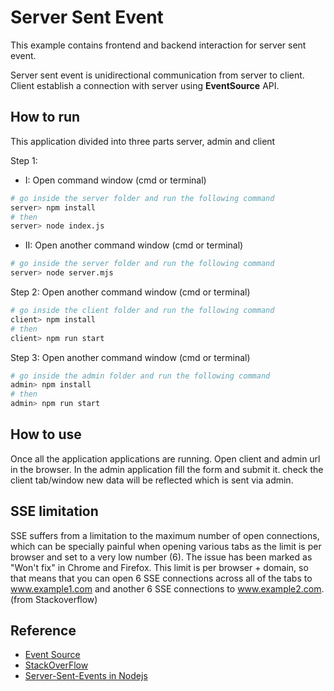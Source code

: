 # Server Sent Event
This example contains frontend and backend interaction for server sent event.

Server sent event is unidirectional communication from server to client. Client establish a connection with server using **EventSource** API.

## How to run
This application divided into three parts server, admin and client

Step 1: 
- I: Open command window (cmd or terminal)
```bash
# go inside the server folder and run the following command
server> npm install
# then
server> node index.js
```
- II: Open another command window (cmd or terminal)
```bash
# go inside the server folder and run the following command
server> node server.mjs
```

Step 2: Open another command window (cmd or terminal)
```bash
# go inside the client folder and run the following command
client> npm install
# then 
client> npm run start
```

Step 3: Open another command window (cmd or terminal)
```bash
# go inside the admin folder and run the following command
admin> npm install
# then
admin> npm run start
```

## How to use
Once all the application applications are running. Open client and admin url in the browser. In the admin application fill the form and submit it. check the client tab/window new data will be reflected which is sent via admin.

## SSE limitation
SSE suffers from a limitation to the maximum number of open connections, which can be specially painful when opening various tabs as the limit is per browser and set to a very low number (6). The issue has been marked as "Won't fix" in Chrome and Firefox. This limit is per browser + domain, so that means that you can open 6 SSE connections across all of the tabs to www.example1.com and another 6 SSE connections to www.example2.com. (from Stackoverflow)

## Reference
* [Event Source](https://developer.mozilla.org/en-US/docs/Web/API/EventSource)
* [StackOverFlow](https://stackoverflow.com/questions/5195452/websockets-vs-server-sent-events-eventsource/5326159#5326159)
* [Server-Sent-Events in Nodejs](https://alligator.io/nodejs/server-sent-events-build-realtime-app/)
